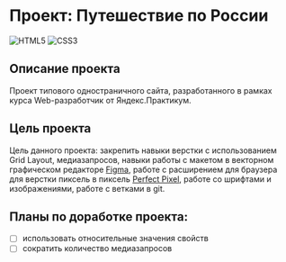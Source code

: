# Проект: Путешествие по России
![HTML5](https://img.shields.io/badge/HTML-HTML5-red?logo=HTML5&style=flat)
![CSS3](https://img.shields.io/badge/CSS-CSS3-green?logo=CSS3&style=flat)
## Описание проекта
Проект типового одностраничного сайта, разработанного в рамках курса Web-разработчик от Яндекс.Практикум.
## Цель проекта
Цель данного проекта: закрепить навыки верстки с использованием Grid Layout, медиазапросов, навыки работы с макетом в векторном графическом редакторе [Figma](https://www.figma.com/), работе с расширением для браузера для верстки пиксель в пиксель [Perfect Pixel](https://www.welldonecode.com/perfectpixel/), работе со шрифтами и изображениями, работе с ветками в git.
## Планы по доработке проекта:
- [ ] использовать относительные значения свойств
- [ ] сократить количество медиазапросов
